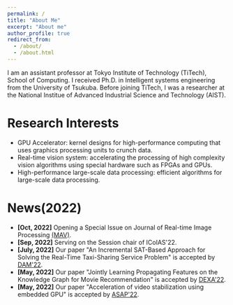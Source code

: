 ```yaml
---
permalink: /
title: "About Me"
excerpt: "About me"
author_profile: true
redirect_from: 
  - /about/
  - /about.html
---
```


I am an assistant professor at Tokyo Institute of Technology (TiTech), School of Computing. I received Ph.D. in Intelligent systems engineering from the University of Tsukuba. Before joining TiTech, I was a researcher at the National Institue of Advanced Industrial Science and Technology (AIST).

Research Interests 
======
* GPU Accelerator: kernel designs for high-performance computing that uses graphics processing units to crunch data.
* Real-time vision system: accelerating the processing of high complexity vision algorithms using special hardware such as FPGAs and GPUs.
* High-performance large-scale data processing: efficient algorithms for large-scale data processing.

News(2022) 
======
* **[Oct, 2022]** Opening a Special Issue on Journal of Real-time Image Processing [(MAV)](https://link.springer.com/collections/efjhhjghai).
* **[Sep, 2022]** Serving on the Session chair of ICoIAS'22.
* **[July, 2022]** Our paper "An Incremental SAT-Based Approach for Solving the Real-Time Taxi-Sharing Service Problem" is accepted by [DAM'22](https://www.sciencedirect.com/journal/discrete-applied-mathematics).
* **[May, 2022]** Our paper "Jointly Learning Propagating Features on the Knowledge Graph for Movie Recommendation" is accepted by [DEXA'22](https://www.dexa.org/).
* **[May, 2022]** Our paper "Acceleration of video stabilization using embedded GPU" is accepted by [ASAP'22](https://www.asap2022.org/).

